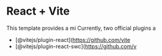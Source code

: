# React + Vite

This template provides a mi
Currently, two official plugins a

- [@vitejs/plugin-react](https://github.com/vite
- [@vitejs/plugin-react-swc](https://github.com/v
